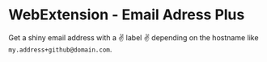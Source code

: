 # WebExtension - Email Adress Plus

Get a shiny email address with a ✌️ label ✌️ depending on the hostname like `my.address+github@domain.com`.
